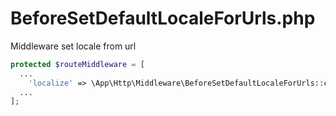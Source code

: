 # BeforeSetDefaultLocaleForUrls.php
Middleware set locale from url

```php
protected $routeMiddleware = [
  ...
    'localize' => \App\Http\Middleware\BeforeSetDefaultLocaleForUrls::class,
  ...
];
